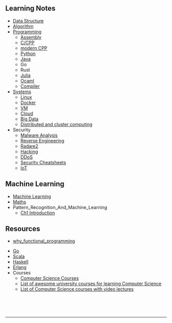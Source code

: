 ## Learning Notes

- [Data Structure](./data-structure/README.md)
- [Algorithm](./algorithm/README.md)
- [Programming](./programming/README.md)
    - [Assembly](./programming/assembly/README.md)
    - [C/CPP](./programming/c-cpp/README.md)
    - [modern CPP](./programming/modern-cpp/README.md)
    - [Python](./programming/python/README.md)
    - [Java](./programming/java/README.md)
    - Go
    - Rust
    - [Julia](https://github.com/ifding/deep-learning-julia)
    - [Ocaml](./programming/ocaml/README.txt)
    - [Compiler](./programming/compiler/README.md)
- [Systems](./systems/README.md)
    - [Linux](./systems/linux/README.md)
    - [Docker](./systems/docker/README.md)
    - [VM](./systems/vm/README.md)
    - [Cloud](./systems/cloud/README.md)
    - [Big Data](./systems/bigData/README.md)
    - [Distributed and cluster computing](./computing/README.md)
- Security
    - [Malware Analysis](./security/malware-analysis/README.md)
    - [Reverse Engineering](./security/reverse-engineering/README.md)
    - [Radare2](https://github.com/ifding/radare2-tutorial)
    - [Hacking](./security/hacking/README.md)
    - [DDoS](./security/ddos/README.md)
    - [Security Cheatsheets](./security-cheatsheets)
    - [IoT](./security/iot-security.md)

## Machine Learning
- [Machine Learning](./machine-learning/README.md)
- [Maths](./maths/README.md)
- Pattern_Recognition_And_Machine_Learning
    - [Ch1 Introduction](./PRML/ch1.pdf)


## Resources

* [why_functional_programming](./programming/why_functional_programming.md)
- [Go](https://github.com/uhub/awesome-go)
- [Scala](https://github.com/uhub/awesome-scala)
- [Haskell](https://github.com/uhub/awesome-haskell)
- [Erlang](https://github.com/uhub/awesome-erlang)
- Courses
  * [Computer Science Courses](computer-science-courses.md)
  * [List of awesome university courses for learning Computer Science](https://github.com/prakhar1989/awesome-courses)
  * [List of Computer Science courses with video lectures](https://github.com/Developer-Y/cs-video-courses)





<br>
<br>
<br>
<hr>
<br>




